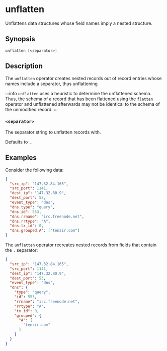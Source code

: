 # unflatten

Unflattens data structures whose field names imply a nested structure.

## Synopsis

```
unflatten [<separator>]
```

## Description

The `unflatten` operator creates nested records out of record entries whose
names include a separator, thus unflattening

:::info
`unflatten` uses a heuristic to determine the unflattened schema. Thus, the
schema of a record that has been flattened using the [`flatten`](flatten.md) operator and
unflattened afterwards may not be identical to the schema of the unmodified
record.
:::

### `<separator>`

The separator string to unflatten records with.

Defaults to `.`.

## Examples

Consider the following data:

```json
{
  "src_ip": "147.32.84.165",
  "src_port": 1141,
  "dest_ip": "147.32.80.9",
  "dest_port": 53,
  "event_type": "dns",
  "dns.type": "query",
  "dns.id": 553,
  "dns.rrname": "irc.freenode.net",
  "dns.rrtype": "A",
  "dns.tx_id": 0,
  "dns.grouped.A": ["tenzir.com"]
}
```

The `unflatten` operator recreates nested records from fields that contain the `.`
separator:

```json
{
  "src_ip": "147.32.84.165",
  "src_port": 1141,
  "dest_ip": "147.32.80.9",
  "dest_port": 53,
  "event_type": "dns",
  "dns": {
    "type": "query",
    "id": 553,
    "rrname": "irc.freenode.net",
    "rrtype": "A",
    "tx_id": 0,
    "grouped": {
      "A": [
        "tenzir.com"
      ]
    }
  }
}
```
